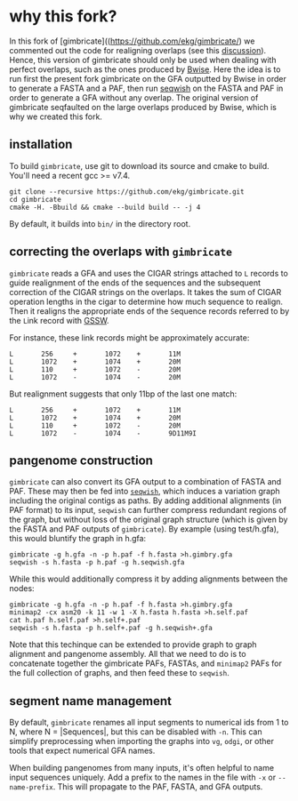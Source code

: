 # why this fork?

In this fork of [gimbricate]((https://github.com/ekg/gimbricate/) we commented out the code for realigning overlaps (see this [discussion](https://github.com/ekg/gimbricate/issues/2)). Hence, this version of gimbricate should only be used when dealing with perfect overlaps, such as the ones produced by [Bwise](https://github.com/Malfoy/BWISE). Here the idea is to run first the present fork gimbricate on the GFA outputted by Bwise in order to generate a FASTA and a PAF, then run [seqwish](https://github.com/ekg/seqwish) on the FASTA and PAF in order to generate a GFA without any overlap. The original version of gimbricate seqfaulted on the large overlaps produced by Bwise, which is why we created this fork.
## installation

To build `gimbricate`, use git to download its source and cmake to build.
You'll need a recent gcc >= v7.4.

```
git clone --recursive https://github.com/ekg/gimbricate.git
cd gimbricate
cmake -H. -Bbuild && cmake --build build -- -j 4
```

By default, it builds into `bin/` in the directory root.

## correcting the overlaps with `gimbricate`

`gimbricate` reads a GFA and uses the CIGAR strings attached to `L` records to guide realignment of the ends of the sequences and the subsequent correction of the CIGAR strings on the overlaps.
It takes the sum of CIGAR operation lengths in the cigar to determine how much sequence to realign.
Then it realigns the appropriate ends of the `S`equence records referred to by the `L`ink record with [GSSW](https://github.com/vgteam/gssw).

For instance, these link records might be approximately accurate:

```
L       256     +       1072    +       11M
L       1072    +       1074    +       20M
L       110     +       1072    -       20M
L       1072    -       1074    -       20M
```

But realignment suggests that only 11bp of the last one match:

```
L       256     +       1072    +       11M
L       1072    +       1074    +       20M
L       110     +       1072    -       20M
L       1072    -       1074    -       9D11M9I
```

## pangenome construction

`gimbricate` can also convert its GFA output to a combination of FASTA and PAF.
These may then be fed into [`seqwish`](https://github.com/ekg/seqwish), which induces a variation graph including the original contigs as paths.
By adding additional alignments (in PAF format) to its input, `seqwish` can further compress redundant regions of the graph, but without loss of the original graph structure (which is given by the FASTA and PAF outputs of `gimbricate`).
By example (using test/h.gfa), this would bluntify the graph in h.gfa:

```
gimbricate -g h.gfa -n -p h.paf -f h.fasta >h.gimbry.gfa
seqwish -s h.fasta -p h.paf -g h.seqwish.gfa
```

While this would additionally compress it by adding alignments between the nodes:

```
gimbricate -g h.gfa -n -p h.paf -f h.fasta >h.gimbry.gfa
minimap2 -cx asm20 -k 11 -w 1 -X h.fasta h.fasta >h.self.paf
cat h.paf h.self.paf >h.self+.paf
seqwish -s h.fasta -p h.self+.paf -g h.seqwish+.gfa
```

Note that this techinque can be extended to provide graph to graph alignment and pangenome assembly.
All that we need to do is to concatenate together the gimbricate PAFs, FASTAs, and `minimap2` PAFs for the full collection of graphs, and then feed these to `seqwish`.

## segment name management

By default, `gimbricate` renames all input segments to numerical ids from 1 to N, where N = |Sequences|, but this can be disabled with `-n`.
This can simplify preprocessing when importing the graphs into `vg`, `odgi`, or other tools that expect numerical GFA names.

When building pangenomes from many inputs, it's often helpful to name input sequences uniquely.
Add a prefix to the names in the file with `-x` or `--name-prefix`.
This will propagate to the PAF, FASTA, and GFA outputs.
